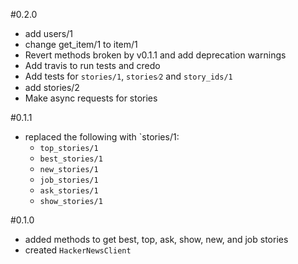 #0.2.0
* add users/1
* change get_item/1 to item/1
* Revert methods broken by v0.1.1 and add deprecation warnings
* Add travis to run tests and credo
* Add tests for `stories/1`, `stories⁄2` and `story_ids/1`
* add stories/2
* Make async requests for stories

#0.1.1
* replaced the following with `stories/1:
  - `top_stories/1`
  - `best_stories/1`
  - `new_stories/1`
  - `job_stories/1`
  - `ask_stories/1`
  - `show_stories/1`

#0.1.0
* added methods to get best, top, ask, show, new, and job stories
* created `HackerNewsClient`